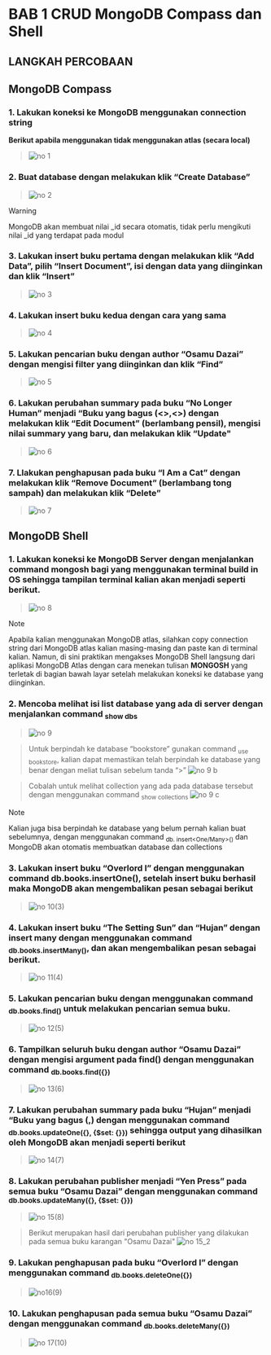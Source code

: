 # BAB 1 CRUD MongoDB Compass dan Shell


## LANGKAH PERCOBAAN
## MongoDB Compass
### 1. Lakukan koneksi ke MongoDB menggunakan connection string 
**Berikut apabila menggunakan tidak menggunakan atlas (secara local)**
> ![no 1](https://github.com/anasRafitiya/Praktikum-2_Pemrograman-Integratif/assets/125624764/1d4b44fa-06f5-44ac-bbf8-9fbd66c34f2f)


### 2. Buat database dengan melakukan klik “Create Database”
> ![no 2](https://github.com/anasRafitiya/Praktikum-2_Pemrograman-Integratif/assets/125624764/31758010-9a4f-4d49-8c92-a6d25451c680)

> [!WARNING]
> MongoDB akan membuat nilai _id secara otomatis, tidak perlu mengikuti nilai _id yang terdapat pada modul


### 3. Lakukan insert buku pertama dengan melakukan klik “Add Data”, pilih “Insert Document”, isi dengan data yang diinginkan dan klik “Insert”
> ![no 3](https://github.com/anasRafitiya/Praktikum-2_Pemrograman-Integratif/assets/125624764/7499af48-e610-4ff4-8c2d-bb61f9059349)


### 4. Lakukan insert buku kedua dengan cara yang sama
> ![no 4](https://github.com/anasRafitiya/Praktikum-2_Pemrograman-Integratif/assets/125624764/cdcb164c-ded7-4bd1-970c-e8406cb0bcee)


### 5. Lakukan pencarian buku dengan author “Osamu Dazai” dengan mengisi filter yang diinginkan dan klik “Find”
> ![no 5](https://github.com/anasRafitiya/Praktikum-2_Pemrograman-Integratif/assets/125624764/a26b83f9-4e84-4f11-8919-a40d91658bfe)


### 6. Lakukan perubahan summary pada buku “No Longer Human” menjadi “Buku yang bagus (<<NAMA>>,<<NIM>>) dengan melakukan klik “Edit Document” (berlambang pensil), mengisi nilai summary yang baru, dan melakukan klik “Update"
> ![no 6](https://github.com/anasRafitiya/Praktikum-2_Pemrograman-Integratif/assets/125624764/e5e1ae2c-5303-4b5a-9e4b-a9795d6b11ae)


### 7. Llakukan penghapusan pada buku “I Am a Cat” dengan melakukan klik “Remove Document” (berlambang tong sampah) dan melakukan klik “Delete”
> ![no 7](https://github.com/anasRafitiya/Praktikum-2_Pemrograman-Integratif/assets/125624764/a849dc16-b139-466b-99d0-1fa66e4b9db3)



## MongoDB Shell
### 1. Lakukan koneksi ke MongoDB Server dengan menjalankan command mongosh bagi yang menggunakan terminal build in OS sehingga tampilan terminal kalian akan menjadi seperti berikut.
> ![no 8](https://github.com/anasRafitiya/Praktikum-2_Pemrograman-Integratif/assets/125624764/ef37c39e-aed2-42ac-8c11-dc7ac3909052)

> [!NOTE]
> Apabila kalian menggunakan MongoDB atlas, silahkan copy connection string dari MongoDB atlas kalian masing-masing dan paste kan di terminal kalian. Namun, di sini praktikan mengakses MongoDB Shell langsung dari aplikasi MongoDB Atlas dengan cara menekan tulisan **MONGOSH** yang terletak di bagian bawah layar setelah melakukan koneksi ke database yang diinginkan.


### 2. Mencoba melihat isi list database yang ada di server dengan menjalankan command <sub>show dbs</sub>
> ![no 9](https://github.com/anasRafitiya/Praktikum-2_Pemrograman-Integratif/assets/125624764/ab02a699-9344-44a8-9484-019de74b6579)

> Untuk berpindah ke database “bookstore” gunakan command <sub>use bookstore</sub>, kalian dapat memastikan telah berpindah ke database yang benar dengan meliat tulisan sebelum tanda “>”
![no 9 b](https://github.com/anasRafitiya/Praktikum-2_Pemrograman-Integratif/assets/125624764/207a1c6f-8ed9-40f7-a1d1-8aa382fa0168)

> Cobalah untuk melihat collection yang ada pada database tersebut dengan menggunakan command <sub>show collections</sub>
![no 9 c](https://github.com/anasRafitiya/Praktikum-2_Pemrograman-Integratif/assets/125624764/c8522563-c180-470e-9148-5ee55ab4cbe4)

> [!NOTE]
> Kalian juga bisa berpindah ke database yang belum pernah kalian buat sebelumnya, dengan menggunakan command <sub>db.<nama collection> insert<One/Many>()</sub> dan MongoDB akan otomatis membuatkan database dan collections


### 3.	Lakukan insert buku “Overlord I” dengan menggunakan command db.books.insertOne(<data kalian>), setelah insert buku berhasil maka MongoDB akan mengembalikan pesan sebagai berikut
> ![no 10(3)](https://github.com/anasRafitiya/Praktikum-2_Pemrograman-Integratif/assets/125624764/2ced3518-1651-43b0-a993-4e2849261cbb)


### 4.	Lakukan insert buku “The Setting Sun” dan “Hujan” dengan insert many dengan menggunakan command <sub>db.books.insertMany(<data kalian>)</sub>, dan akan mengembalikan pesan sebagai berikut.
> ![no 11(4)](https://github.com/anasRafitiya/Praktikum-2_Pemrograman-Integratif/assets/125624764/a4211e93-33c6-4c5a-b4f1-4dbdb9828be4)


### 5.	Lakukan pencarian buku dengan menggunakan command <sub>db.books.find()</sub> untuk melakukan pencarian semua buku.
> ![no 12(5)](https://github.com/anasRafitiya/Praktikum-2_Pemrograman-Integratif/assets/125624764/42160d8d-c5a6-4ef4-b2a9-821e935f3c92)


### 6.	Tampilkan seluruh buku dengan author “Osamu Dazai” dengan mengisi argument pada find() dengan menggunakan command <sub>db.books.find({<filter yang ingin diisi>})</sub>
> ![no 13(6)](https://github.com/anasRafitiya/Praktikum-2_Pemrograman-Integratif/assets/125624764/f68e4610-5ddd-4836-99d2-e7db07945e85)


### 7.	Lakukan perubahan summary pada buku “Hujan” menjadi “Buku yang bagus (<NAMA>,<NIM>) dengan menggunakan command <sub>db.books.updateOne({<filter>}, {$set: {<data yang akan di update>}})</sub> sehingga output yang dihasilkan oleh MongoDB akan menjadi seperti berikut
> ![no 14(7)](https://github.com/anasRafitiya/Praktikum-2_Pemrograman-Integratif/assets/125624764/a309e6cd-d602-43fd-bb9b-9a9807cf6e0f)


### 8.	Lakukan perubahan publisher menjadi “Yen Press” pada semua buku “Osamu Dazai” dengan menggunakan command <sub>db.books.updateMany({<filter>}, {$set: {<data yang akan di update>}})</sub>
> ![no 15(8)](https://github.com/anasRafitiya/Praktikum-2_Pemrograman-Integratif/assets/125624764/81cc2bef-1a00-4444-8f5d-a6db996bb5e6)

> Berikut merupakan hasil dari perubahan publisher yang dilakukan pada semua buku karangan "Osamu Dazai"
![no 15_2](https://github.com/anasRafitiya/Praktikum-2_Pemrograman-Integratif/assets/125624764/c0d2153c-1ddc-44d6-885b-a55f7f1c7ea3)

### 9.	Lakukan penghapusan pada buku “Overlord I” dengan menggunakan command <sub>db.books.deleteOne({<argument>})</sub>
> ![no16(9)](https://github.com/anasRafitiya/Praktikum-2_Pemrograman-Integratif/assets/125624764/b7597649-e3ca-4105-be42-97b4a074e8de)

### 10.	Lakukan penghapusan pada semua buku “Osamu Dazai” dengan menggunakan command  <sub>db.books.deleteMany({<argument>})</sub>
> ![no 17(10)](https://github.com/anasRafitiya/Praktikum-2_Pemrograman-Integratif/assets/125624764/f205a88f-5a6b-45dc-87aa-3e59f14db23c)
